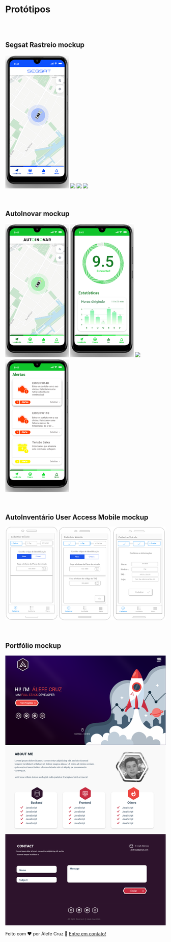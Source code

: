 #  Protótipos
</br>
</br>
<div>
  <h2>Segsat Rastreio mockup</h2>
  <img src="assets/Localização%20–%201.png" width="200">
  <img src="assets/Uso%20–%202.png" width="200">
  <img src="assets/Uso%20–%203.png" width="200">
  <img src="assets/Alertas%20–%202.png" width="200">
</div>
</br>
</br>
<div>
  <h2>AutoInovar mockup</h2>
  <img src="assets/Localização.png" width="200">
  <img src="assets/Uso.png" width="200">
  <img src="assets/Uso%20–%201.png" width="200">
  <img src="assets/Alertas.png" width="200">
</div>
</br>
</br>
<div>
  <h2>AutoInventário User Access Mobile mockup</h2>
  <img src="assets/Mobile.png">
</div>
</br>
</br>
<div>
  <h2>Portfólio mockup</h2>
  <img src="assets/Site.png">
</div>

Feito com ♥ por Álefe Cruz :wave: [Entre em contato!](https://www.alefecruz.com.br/)

